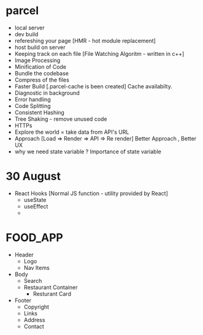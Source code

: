 # parcel
- local server 
- dev build
- refereshing your page [HMR - hot module replacement]
- host build on server 
-  Keeping track on each file [File Watching Algoritm - written in c++]
- Image Processing
- Minification of Code 
- Bundle the codebase
- Compress of the files 
- Faster Build [.parcel-cache is been created] Cache availabilty.
- Diagnostic in background
- Error handling
- Code Splitting 
- Consistent Hashing 
- Tree Shaking - remove unused code 
- HTTPs
- Explore the world = take data from API's URL
- Approach [Load => Render => API => Re render] Better Approach , Better UX
- why we need state variable ? Importance of state variable 

# 30 August
- React Hooks [Normal JS function - utility provided by React]
    - useState
    - useEffect
    - 



# FOOD_APP
- Header
    - Logo 
    - Nav Items
- Body
    - Search 
    - Restaurant Container
        - Resturant Card
- Footer
    - Copyright
    - Links
    - Address
    - Contact